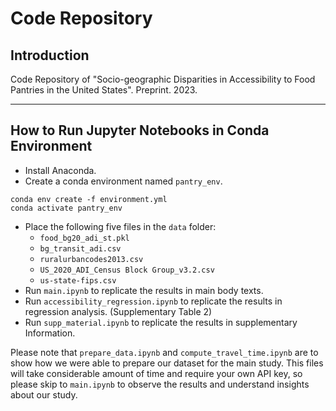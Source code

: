 # Code Repository

## Introduction 

Code Repository of "Socio-geographic Disparities in Accessibility to Food Pantries in the United States". Preprint. 2023. 

----------
## How to Run Jupyter Notebooks in Conda Environment

- Install Anaconda. 
- Create a conda environment named `pantry_env`. 

```conda
conda env create -f environment.yml
conda activate pantry_env
```

- Place the following five files in the `data` folder:
    - `food_bg20_adi_st.pkl`
    - `bg_transit_adi.csv`
    - `ruralurbancodes2013.csv`
    - `US_2020_ADI_Census Block Group_v3.2.csv`  
    - `us-state-fips.csv`
- Run `main.ipynb` to replicate the results in main body texts. 
- Run `accessibility_regression.ipynb` to replicate the results in regression analysis. (Supplementary Table 2)
- Run `supp_material.ipynb` to replicate the results in supplementary Information. 


Please note that `prepare_data.ipynb` and `compute_travel_time.ipynb` are to show how we were able to prepare our dataset for the main study. This files will take considerable amount of time and require your own API key, so please skip to `main.ipynb` to observe the results and understand insights about our study. 
